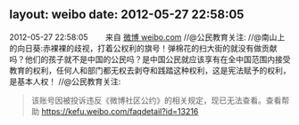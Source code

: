 layout: weibo
date: 2012-05-27 22:58:05
---
2012-05-27 22:58:05  &nbsp;&nbsp;&nbsp;&nbsp;&nbsp;&nbsp; 来自 <a href="http://weibo.com/" rel="nofollow">微博 weibo.com</a>
//@公民教育关注: //@南山上的向日葵:赤裸裸的歧视，打着公权利的旗号！弹棉花的扫大街的就没有做贡献吗？他们的孩子就不是中国的公民吗？是中国公民就应该享有在全中国范围内接受教育的权利，任何人和部门都无权去剥夺和践踏这种权利，这是宪法赋予的权利，是基本人权！ //@公民教育关注:
>  该账号因被投诉违反《微博社区公约》的相关规定，现已无法查看。查看帮助 https://kefu.weibo.com/faqdetail?id=13216
